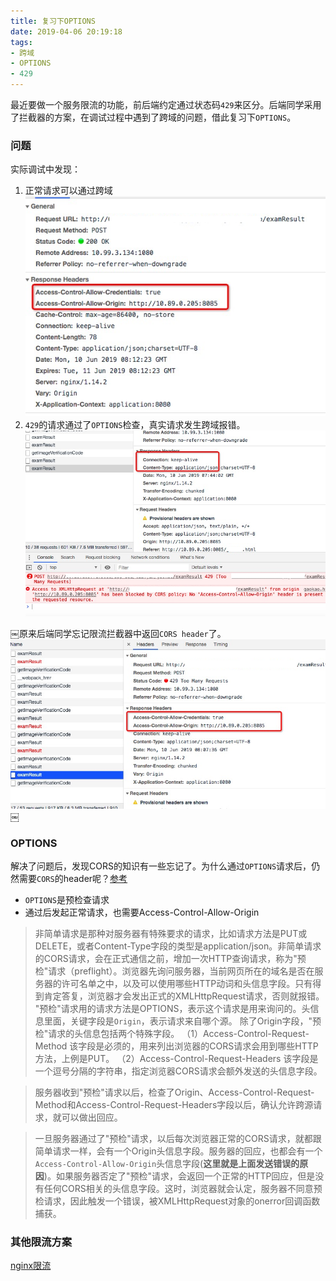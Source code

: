 ```yaml
---
title: 复习下OPTIONS
date: 2019-04-06 20:19:18
tags: 
- 跨域
- OPTIONS
- 429
---
```

最近要做一个服务限流的功能，前后端约定通过状态码`429`来区分。后端同学采用了拦截器的方案，在调试过程中遇到了跨域的问题，借此复习下`OPTIONS`。
<!--more-->

### 问题
实际调试中发现：
1. 正常请求可以通过跨域
![](/post-images/options-1.png)
2. `429`的请求通过了`OPTIONS`检查，真实请求发生跨域报错。
![](/post-images/options-2.png)

￼原来后端同学忘记限流拦截器中返回`CORS header`了。
![](/post-images/options-3.png)
￼
### OPTIONS
解决了问题后，发现CORS的知识有一些忘记了。为什么通过`OPTIONS`请求后，仍然需要`CORS`的header呢？[参考](http://www.ruanyifeng.com/blog/2016/04/cors.html)
* `OPTIONS`是预检查请求
* 通过后发起正常请求，也需要Access-Control-Allow-Origin

>非简单请求是那种对服务器有特殊要求的请求，比如请求方法是PUT或DELETE，或者Content-Type字段的类型是application/json。非简单请求的CORS请求，会在正式通信之前，增加一次HTTP查询请求，称为"预检"请求（preflight）。浏览器先询问服务器，当前网页所在的域名是否在服务器的许可名单之中，以及可以使用哪些HTTP动词和头信息字段。只有得到肯定答复，浏览器才会发出正式的XMLHttpRequest请求，否则就报错。
"预检"请求用的请求方法是OPTIONS，表示这个请求是用来询问的。头信息里面，关键字段是`Origin`，表示请求来自哪个源。
除了Origin字段，"预检"请求的头信息包括两个特殊字段。
（1）Access-Control-Request-Method
该字段是必须的，用来列出浏览器的CORS请求会用到哪些HTTP方法，上例是PUT。
（2）Access-Control-Request-Headers
该字段是一个逗号分隔的字符串，指定浏览器CORS请求会额外发送的头信息字段。

>服务器收到"预检"请求以后，检查了Origin、Access-Control-Request-Method和Access-Control-Request-Headers字段以后，确认允许跨源请求，就可以做出回应。

>一旦服务器通过了"预检"请求，以后每次浏览器正常的CORS请求，就都跟简单请求一样，会有一个Origin头信息字段。服务器的回应，也都会有一个`Access-Control-Allow-Origin`头信息字段(**这里就是上面发送错误的原因**)。如果服务器否定了"预检"请求，会返回一个正常的HTTP回应，但是没有任何CORS相关的头信息字段。这时，浏览器就会认定，服务器不同意预检请求，因此触发一个错误，被XMLHttpRequest对象的onerror回调函数捕获。

### 其他限流方案
[nginx限流](https://www.cnblogs.com/biglittleant/p/8979915.html)
